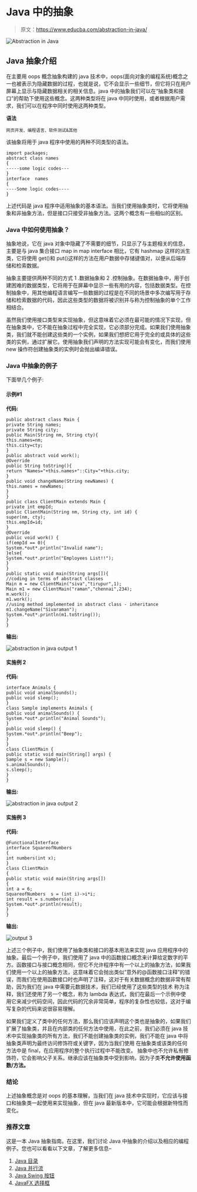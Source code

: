 # Java 中的抽象

> 原文：<https://www.educba.com/abstraction-in-java/>

![Abstraction in Java](img/3fb7b24458d4ecb137d4b94d2bcd6366.png)



## Java 抽象介绍

在主要用 oops 概念抽象构建的 java 技术中，oops(面向对象的编程系统)概念之一也被表示为隐藏数据的过程，也就是说，它不会显示一些细节，但它将只在用户屏幕上显示与隐藏数据相关的相关信息。java 中的抽象我们可以在“抽象类和接口”的帮助下使用这些概念。这两种类型将在 java 中同时使用，或者根据用户需求，我们可以在程序中同时使用这两种类型。

**语法**

<small>网页开发、编程语言、软件测试&其他</small>

该抽象将用于 java 程序中使用的两种不同类型的语法。

```
import packages;
abstract class names
{
-----some logic codes---
}
interface  names
{
----Some logic codes----
}
```

上述代码是 java 程序中适用抽象的基本语法。当我们使用抽象类时，它将使用抽象和非抽象方法，但是接口只接受非抽象方法。这两个概念有一些相似的区别。

### Java 中如何使用抽象？

抽象地说，它在 java 对象中隐藏了不需要的细节，只显示了与主题相关的信息，主要是与 java 集合接口 map in map interface 相比，它有 hashmap 这样的派生类，它将使用 get()和 put()这样的方法在用户数据中存储键值对，以便从后端存储和检索数据。

抽象主要提供两种不同的方式 1 .数据抽象和 2 .控制抽象。在数据抽象中，用于创建困难的数据类型，它将用于在屏幕中显示一些有用的内容，包括数据类型。在控制抽象中，用其他编程语言编写一些数据的过程是在不同的场景中多次编写用于存储和检索数据的代码，因此这些类型的数据将被识别并与称为控制抽象的单个工作相结合。

虽然我们使用接口类型来实现抽象，但这意味着它必须在最可能的情况下实现，但在抽象类中，它不能在抽象过程中完全实现，它必须部分完成。如果我们使用抽象类，我们就不能创建这些类的一个实例，如果我们想把它用于完全的或具体的这些类的实例，通过扩展它。使用抽象我们声明的方法实现可能会有变化，而我们使用 new 操作符创建抽象类的实例时会抛出编译错误。

### Java 中抽象的例子

下面举几个例子:

#### 示例#1

**代码:**

```
public abstract class Main {
private String names;
private String city;
public Main(String nm, String cty){
this.names=nm;
this.city=cty;
}
public abstract void work();
@Override
public String toString(){
return "Names="+this.names+"::City="+this.city;
}
public void changeName(String newNames) {
this.names = newNames;
}
}
public class ClientMain extends Main {
private int empId;
public ClientMain(String nm, String cty, int id) {
super(nm, cty);
this.empId=id;
}
@Override
public void work() {
if(empId == 0){
System.*out*.println("Invalid name");
}else{
System.*out*.println("Employees List!!");
}
}
public static void main(String args[]){
//coding in terms of abstract classes
Main m = new ClientMain("siva","tirupur",1);
Main m1 = new ClientMain("raman","chennai",234);
m.work();
m1.work();
//using method implemented in abstract class - inheritance
m1.changeName("Sivaraman");
System.*out*.println(m1.toString());
}
}
```

**输出:**

![abstraction in java output 1](img/17984e88a3420b434374e47327c9e939.png)



#### 实施例 2

**代码:**

```
interface Animals {
public void animalSounds();
public void sleep();
}
class Sample implements Animals {
public void animalSounds() {
System.*out*.println("Animal Sounds");
}
public void sleep() {
System.*out*.println("Beep");
}
}
class ClientMain {
public static void main(String[] args) {
Sample s = new Sample();
s.animalSounds();
s.sleep();
}
}
```

**输出:**

![abstraction in java output 2](img/b4c8d9e569ac2346a2583a57133875e7.png)



#### 实施例 3

**代码:**

```
@FunctionalInterface
interface SquareofNumbers
{
int numbers(int x);
}
class ClientMain
{
public static void main(String args[])
{
int a = 6;
SquareofNumbers  s = (int i)->i*i;
int result = s.numbers(a);
System.*out*.println(result);
}
}
```

**输出:**

![ output 3](img/98e5c6e2b3547371bbc2b0b536c42ff4.png)



上述三个例子中，我们使用了抽象类和接口的基本用法来实现 java 应用程序中的抽象。最后一个例子中，我们使用了 java 中的函数接口概念来计算给定数字的平方。函数接口与接口概念相同，但它不允许程序中有一个以上的抽象方法，如果我们使用一个以上的抽象方法，这意味着它会抛出类似“意外的@函数接口注释”的错误，而我们在使用函数接口时也声明了注释，这对于有关数据概念的数据非常有帮助，因为我们在 java 中需要元数据技术，我们已经使用了这些类型的技术 称为注释，我们还使用了另一个概念，称为 lambda 表达式，我们在最后一个示例中使用它来减少代码空间，因此代码的冗余非常简单，程序的复杂性也较低，这对于编写复杂的代码来说很容易理解。

如果我们定义了类中的任何方法，那么我们应该声明这个类也是抽象的，如果我们扩展了抽象类，并且在内部类的任何方法中使用，在此之前，我们必须在 java 技术中实现抽象类的所有方法，我们不能创建抽象类的实例，我们不能在 java 中将抽象类声明为最终访问修饰符或关键字，因为当我们使用 在抽象类或该类的任何方法中是 final，在应用程序的整个执行过程中不能改变。 抽象中也不允许私有修饰符，它会影响父子关系。继承应该在抽象类中受到影响，因为子类**不允许使用函数/方法。**

### 结论

上述抽象概念是对 oops 的基本理解，当我们在 java 技术中实现时，它应该与接口和抽象类一起使用来实现抽象，但在 java 最新版本中，它可能会根据新特性而变化。

### 推荐文章

这是一本 Java 抽象指南。在这里，我们讨论 Java 中抽象的介绍以及相应的编程例子。您也可以看看以下文章，了解更多信息–

1.  [Java 目录](https://www.educba.com/java-directories/)
2.  [Java 并行流](https://www.educba.com/java-parallel-stream/)
3.  [Java Swing 按钮](https://www.educba.com/java-swing-button/)
4.  [JavaFX 选择框](https://www.educba.com/javafx-choicebox/)





